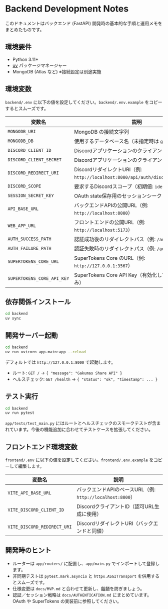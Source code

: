 # Backend Development Notes

このドキュメントはバックエンド (FastAPI) 開発時の基本的な手順と運用メモをまとめたものです。

## 環境要件
- Python 3.11+
- [uv](https://docs.astral.sh/uv/) パッケージマネージャー
- MongoDB (Atlas など) ※接続設定は別途実施

## 環境変数
`backend/.env` に以下の値を設定してください。`backend/.env.example` をコピーするとスムーズです。

| 変数名 | 説明 |
| --- | --- |
| `MONGODB_URI` | MongoDB の接続文字列 |
| `MONGODB_DB` | 使用するデータベース名（未指定時は `gakumas-share`） |
| `DISCORD_CLIENT_ID` | DiscordアプリケーションのクライアントID |
| `DISCORD_CLIENT_SECRET` | Discordアプリケーションのクライアントシークレット |
| `DISCORD_REDIRECT_URI` | DiscordリダイレクトURI（例: `http://localhost:8000/api/auth/discord/callback`） |
| `DISCORD_SCOPE` | 要求するDiscordスコープ（初期値: `identify email`) |
| `SESSION_SECRET_KEY` | OAuth state保存用のセッションシークレット |
| `API_BASE_URL` | バックエンドAPIの公開URL（例: `http://localhost:8000`） |
| `WEB_APP_URL` | フロントエンドの公開URL（例: `http://localhost:5173`） |
| `AUTH_SUCCESS_PATH` | 認証成功後のリダイレクトパス（例: `/auth/success`） |
| `AUTH_FAILURE_PATH` | 認証失敗時のリダイレクトパス（例: `/auth/error`） |
| `SUPERTOKENS_CORE_URL` | SuperTokens Core のURL（例: `http://127.0.0.1:3567`） |
| `SUPERTOKENS_CORE_API_KEY` | SuperTokens Core API Key（有効化している場合のみ） |

## 依存関係インストール
```bash
cd backend
uv sync
```

## 開発サーバー起動
```bash
cd backend
uv run uvicorn app.main:app --reload
```

デフォルトでは `http://127.0.0.1:8000` で起動します。

- ルート: `GET /` → `{ "message": "Gakumas Share API" }`
- ヘルスチェック: `GET /health` → `{ "status": "ok", "timestamp": ... }`

## テスト実行
```bash
cd backend
uv run pytest
```

`app/tests/test_main.py` にはルートとヘルスチェックのスモークテストが含まれています。今後の機能追加に合わせてテストケースを拡張してください。

## フロントエンド環境変数
`frontend/.env` に以下の値を設定してください。`frontend/.env.example` をコピーして編集します。

| 変数名 | 説明 |
| --- | --- |
| `VITE_API_BASE_URL` | バックエンドAPIのベースURL（例: `http://localhost:8000`） |
| `VITE_DISCORD_CLIENT_ID` | DiscordクライアントID（認可URL生成に使用） |
| `VITE_DISCORD_REDIRECT_URI` | DiscordリダイレクトURI（バックエンドと同値） |

## 開発時のヒント
- ルーターは `app/routers/` に配置し、`app/main.py` でインポートして登録します。
- 非同期テストは `pytest.mark.asyncio` と `httpx.ASGITransport` を併用するとスムーズです。
- 仕様変更は `docs/MVP.md` と合わせて更新し、齟齬を防ぎましょう。
- 認証／セッション戦略は `docs/AUTHENTICATION.md` にまとめています。OAuth や SuperTokens の実装前に参照してください。
